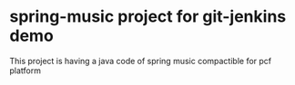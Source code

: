 # spring-music project for git-jenkins demo
This project is having a java code of spring music compactible for pcf platform